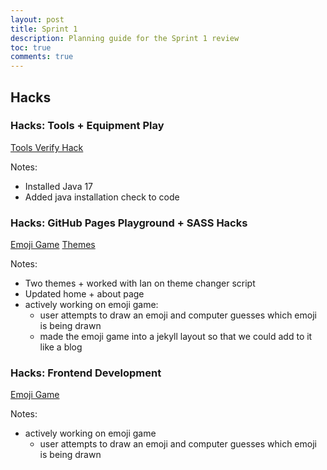 ```yaml
---
layout: post
title: Sprint 1
description: Planning guide for the Sprint 1 review
toc: true
comments: true
---
```


## Hacks

### Hacks: Tools + Equipment Play

[Tools Verify Hack]( {{site.baseurl}}//collaboration/2024/08/22/verify-tools.html )

Notes:
- Installed Java 17
- Added java installation check to code

### Hacks: GitHub Pages Playground + SASS Hacks

[Emoji Game](/emojiGame)
[Themes]( {{site.baseurl}}//collaboration/2024/09/09/verify-theme.html )

Notes:
- Two themes + worked with Ian on theme changer script
- Updated home + about page
- actively working on emoji game:
  - user attempts to draw an emoji and computer guesses which emoji is being drawn
  - made the emoji game into a jekyll layout so that we could add to it like a blog

### Hacks: Frontend Development

[Emoji Game](/emojiGame)

Notes:
- actively working on emoji game 
  - user attempts to draw an emoji and computer guesses which emoji is being drawn
